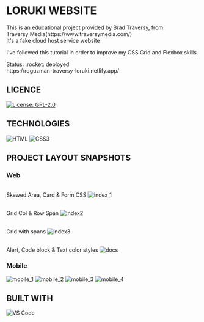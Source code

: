# LORUKI WEBSITE
<p>
    This is an educational project provided by Brad Traversy, from </br>
    Traversy Media(https://www.traversymedia.com/) </br>
    It's a fake cloud host service website </br>
</p>
<p>
    I've followed this tutorial in order to improve my CSS Grid and Flexbox skills.
</p>
<p>
    Status: :rocket: deployed </br>
    https://rqguzman-traversy-loruki.netlify.app/
</p>

## LICENCE

[![License: GPL-2.0](https://img.shields.io/github/license/rqguzman/traversy_loruki?color=0F80c0)](https://github.com/rqguzman/traversy_loruki/blob/main/LICENSE)

## TECHNOLOGIES
<p>
    <img src="https://github.com/rqguzman/assets/blob/main/ColoredBadges/svg/dev/languages/html.svg" alt="HTML" style="vertical-align:top margin:6px 4px">
    <img src="https://github.com/rqguzman/assets/blob/main/ColoredBadges/svg/dev/languages/css3.svg" alt="CSS3" style="vertical-align:top margin:6px 4px">    
</p>

## PROJECT LAYOUT SNAPSHOTS
### Web
</br>Skewed Area, Card & Form CSS
![index_1](https://github.com/rqguzman/assets/blob/main/snapshots/loruki/Skewed_area%2C_Card_%26_Form_CSS.png)

</br>Grid Col & Row Span
![index2](https://github.com/rqguzman/assets/blob/main/snapshots/loruki/Grid_Col_%26_Row_Span.png)

</br>Grid with spans
![index3](https://github.com/rqguzman/assets/blob/main/snapshots/loruki/Grid_with_spans.png)

</br>Alert, Code block & Text color styles
![docs](https://github.com/rqguzman/assets/blob/main/snapshots/loruki/Alert%2C_Code_block_%26_text_color_styles.png)

### Mobile
![mobile_1](https://github.com/rqguzman/assets/blob/main/snapshots/loruki/mobile_1.png)
![mobile_2](https://github.com/rqguzman/assets/blob/main/snapshots/loruki/mobile_2.png)
![mobile_3](https://github.com/rqguzman/assets/blob/main/snapshots/loruki/mobile_3.png)
![mobile_4](https://github.com/rqguzman/assets/blob/main/snapshots/loruki/mobile_4.png)

## BUILT WITH  
<p>
    <img src="https://github.com/rqguzman/assets/blob/main/ColoredBadges/svg/dev/tools/visualstudio_code.svg" alt="VS Code" style="vertical-align:top margin:6px 4px">       
</p>
